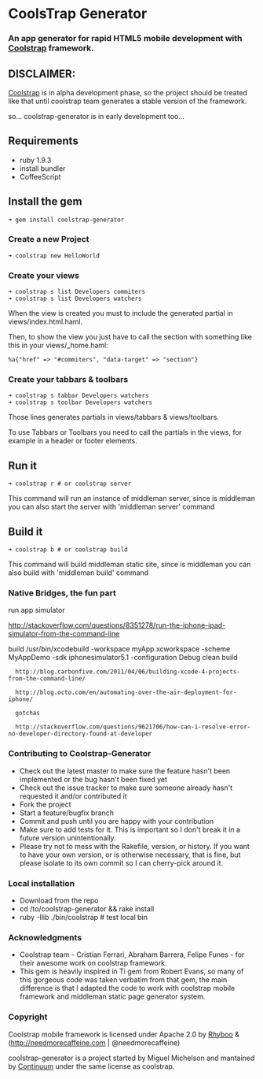# CoolsTrap Generator

### An app generator for rapid HTML5 mobile development with [Coolstrap](https://github.com/rhyboo/coolstrap) framework.

## DISCLAIMER:
  
  [Coolstrap](https://github.com/rhyboo/coolstrap) is in alpha development phase, so the project should be treated like that until coolstrap team generates a stable version of the framework.
  
  so... coolstrap-generator is in early development too...
  
  
## Requirements

* ruby 1.9.3
* install bundler
* CoffeeScript

## Install the gem

    ➜ gem install coolstrap-generator

### Create a new Project

    ➜ coolstrap new HelloWorld

### Create your views

    ➜ coolstrap s list Developers commiters
    ➜ coolstrap s list Developers watchers
    
  When the view is created you must to include the generated partial in views/index.html.haml.
   
  Then, to show the view you just have to call the section with something like this in your views/_home.haml:
  
    %a{"href" => "#commiters", "data-target" => "section"}
  

### Create your tabbars & toolbars

    ➜ coolstrap s tabbar Developers watchers
    ➜ coolstrap s toolbar Developers watchers
    
  Those lines generates partials in views/tabbars & views/toolbars.
  
  To use Tabbars or Toolbars you need to call the partials in the views, for example in a header or footer elements.  
  
## Run it 

    ➜ coolstrap r # or coolstrap server
    
  This command will run an instance of middleman server, since is middleman you can also start the server with 'middleman server' command

## Build it

    ➜ coolstrap b # or coolstrap build
    
  This command will build middleman static site, since is middleman you can also build with 'middleman build' command
  
### Native Bridges, the fun part

 run app simulator 
 
 http://stackoverflow.com/questions/8351278/run-the-iphone-ipad-simulator-from-the-command-line

build
      /usr/bin/xcodebuild -workspace myApp.xcworkspace -scheme MyAppDemo -sdk iphonesimulator5.1 -configuration Debug clean build
       
      http://blog.carbonfive.com/2011/04/06/building-xcode-4-projects-from-the-command-line/

      http://blog.octo.com/en/automating-over-the-air-deployment-for-iphone/
      
      gotchas
      
      http://stackoverflow.com/questions/9621706/how-can-i-resolve-error-no-developer-directory-found-at-developer

### Contributing to Coolstrap-Generator

* Check out the latest master to make sure the feature hasn't been implemented or the bug hasn't been fixed yet
* Check out the issue tracker to make sure someone already hasn't requested it and/or contributed it
* Fork the project
* Start a feature/bugfix branch
* Commit and push until you are happy with your contribution
* Make sure to add tests for it. This is important so I don't break it in a future version unintentionally.
* Please try not to mess with the Rakefile, version, or history. If you want to have your own version, or is otherwise necessary, that is fine, but please isolate to its own commit so I can cherry-pick around it.

### Local installation

* Download from the repo
* cd /to/coolstrap-generator && rake install
* ruby -Ilib ./bin/coolstrap # test local bin

### Acknowledgments
  * Coolstrap team - Cristian Ferrari, Abraham Barrera, Felipe Funes - for their awesome work on coolstrap framework.
  * This gem is heavily inspired in Ti gem from Robert Evans, so many of this gorgeous code was taken verbatim from that gem, the main difference is that I adapted the code to work with coolstrap mobile framework and middleman static page generator system.

### Copyright

Coolstrap mobile framework is licensed under Apache 2.0 by [Rhyboo](http://Rhyboo.com) & (http://needmorecaffeine.com | @needmorecaffeine)

coolstrap-generator is a project started by Miguel Michelson and mantained by [Continuum](http://continuum.cl) under the same license as coolstrap.
